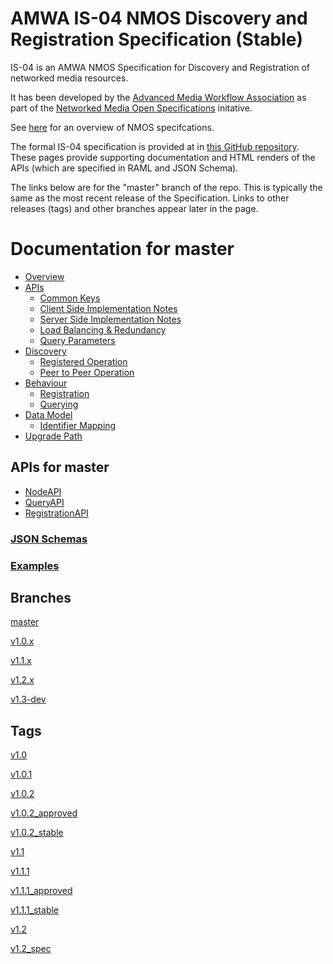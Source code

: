 # AMWA IS-04 NMOS Discovery and Registration Specification (Stable)

IS-04 is an AMWA NMOS Specification for Discovery and Registration of networked media resources.

It has been developed by the [Advanced Media Workflow Association](https://www.amwa.tv) as part of the [Networked Media Open Specifications](https://www.nmos.tv) initative.

See [here](https://amwa-tv.github.io/nmos) for an overview of NMOS specifcations.

The formal IS-04 specification is provided at in [this GitHub repository](https://github.com/AMWA-TV/nmos-discovery-registration/). These pages provide supporting documentation and HTML renders of the APIs (which are specified in RAML and JSON Schema).

The links below are for the "master" branch of the repo. This is typically the same as the most recent release of the Specification.  Links to other releases (tags) and other branches appear later in the page.

# Documentation for master

 - [Overview](branches/master/docs/1.0._Overview.md)
 - [APIs](branches/master/docs/2.0._APIs.md)
   - [Common Keys](branches/master/docs/2.1._APIs_-_Common_Keys.md)
   - [Client Side Implementation Notes](branches/master/docs/2.2._APIs_-_Client_Side_Implementation_Notes.md)
   - [Server Side Implementation Notes](branches/master/docs/2.3._APIs_-_Server_Side_Implementation_Notes.md)
   - [Load Balancing & Redundancy](branches/master/docs/2.4._APIs_-_Load_Balancing_&_Redundancy.md)
   - [Query Parameters](branches/master/docs/2.5._APIs_-_Query_Parameters.md)
 - [Discovery](branches/master/docs/3.0._Discovery.md)
   - [Registered Operation](branches/master/docs/3.1._Discovery_-_Registered_Operation.md)
   - [Peer to Peer Operation](branches/master/docs/3.2._Discovery_-_Peer_to_Peer_Operation.md)
 - [Behaviour](branches/master/docs/4.0._Behaviour.md)
   - [Registration](branches/master/docs/4.1._Behaviour_-_Registration.md)
   - [Querying](branches/master/docs/4.2._Behaviour_-_Querying.md)
 - [Data Model](branches/master/docs/5.0._Data_Model.md)
   - [Identifier Mapping](branches/master/docs/5.1._Data_Model_-_Identifier_Mapping.md)
 - [Upgrade Path](branches/master/docs/6.0._Upgrade_Path.md)

## APIs for master
 - [NodeAPI](branches/master/html-APIs/NodeAPI.html)
 - [QueryAPI](branches/master/html-APIs/QueryAPI.html)
 - [RegistrationAPI](branches/master/html-APIs/RegistrationAPI.html)

### [JSON Schemas](branches/master/html-APIs/schemas/)

### [Examples](branches/master/examples/)

## Branches

[master](branches/master/)

[v1.0.x](branches/v1.0.x/)

[v1.1.x](branches/v1.1.x/)

[v1.2.x](branches/v1.2.x/)

[v1.3-dev](branches/v1.3-dev/)

## Tags

[v1.0](tags/v1.0/)

[v1.0.1](tags/v1.0.1/)

[v1.0.2](tags/v1.0.2/)

[v1.0.2_approved](tags/v1.0.2_approved/)

[v1.0.2_stable](tags/v1.0.2_stable/)

[v1.1](tags/v1.1/)

[v1.1.1](tags/v1.1.1/)

[v1.1.1_approved](tags/v1.1.1_approved/)

[v1.1.1_stable](tags/v1.1.1_stable/)

[v1.2](tags/v1.2/)

[v1.2_spec](tags/v1.2_spec/)

